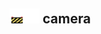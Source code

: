## <img src="../../.gitbook/assets/unknown.png" width="24" height=24 /><img src="../../.gitbook/assets/base.png" width="24" height=24 /> camera

